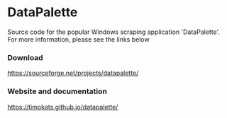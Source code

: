 # DataPalette
Source code for the popular Windows scraping application 'DataPalette'. For more information, please see the links below

### Download
https://sourceforge.net/projects/datapalette/

### Website and documentation
https://timokats.github.io/datapalette/
